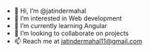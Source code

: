 - 👋 Hi, I’m @jatindermahal
- 👀 I’m interested in Web development
- 🌱 I’m currently learning Angular
- 💞️ I’m looking to collaborate on projects
- 📫 Reach me at jatindermahal11@gmail.com

<!---
jatindermahal/jatindermahal is a ✨ special ✨ repository because its `README.md` (this file) appears on your GitHub profile.
You can click the Preview link to take a look at your changes.
--->
